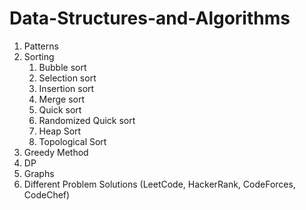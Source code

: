 # Data-Structures-and-Algorithms

1. Patterns
2. Sorting
	1. Bubble sort
	2. Selection sort
	3. Insertion sort
	4. Merge sort
	5. Quick sort
	6. Randomized Quick sort
	7. Heap Sort
	8. Topological Sort
3. Greedy Method
4. DP
5. Graphs
6. Different Problem Solutions (LeetCode, HackerRank, CodeForces, CodeChef)
